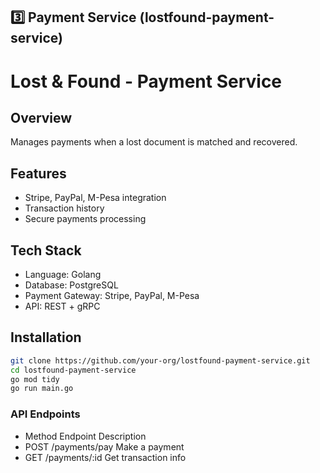 ## **3️⃣ Payment Service (lostfound-payment-service)**

# Lost & Found - Payment Service

## Overview
Manages payments when a lost document is matched and recovered.

## Features
- Stripe, PayPal, M-Pesa integration
- Transaction history
- Secure payments processing

## Tech Stack
- Language: Golang
- Database: PostgreSQL
- Payment Gateway: Stripe, PayPal, M-Pesa
- API: REST + gRPC

## Installation
```bash
git clone https://github.com/your-org/lostfound-payment-service.git
cd lostfound-payment-service
go mod tidy
go run main.go
```

### API Endpoints
- Method	Endpoint	Description
- POST	/payments/pay	Make a payment
- GET	/payments/:id	Get transaction info



